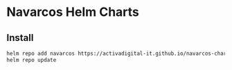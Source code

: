 # Navarcos Helm Charts

## Install

```bash
helm repo add navarcos https://activadigital-it.github.io/navarcos-charts
helm repo update
```
